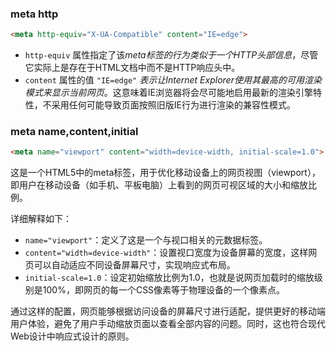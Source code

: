 ### meta http

```html
<meta http-equiv="X-UA-Compatible" content="IE=edge">
```



- `http-equiv` 属性指定了该*meta标签的行为类似于一个HTTP头部信息*，尽管它实际上是存在于HTML文档中而不是HTTP响应头中。
- `content` 属性的值 `"IE=edge"` *表示让Internet Explorer使用其最高的可用渲染模式来显示当前网页*。这意味着IE浏览器将会尽可能地启用最新的渲染引擎特性，不采用任何可能导致页面按照旧版IE行为进行渲染的兼容性模式。

### meta name,content,initial

```html
<meta name="viewport" content="width=device-width, initial-scale=1.0">
```

这是一个HTML5中的meta标签，用于优化移动设备上的网页视图（viewport），即用户在移动设备（如手机、平板电脑）上看到的网页可视区域的大小和缩放比例。

详细解释如下：

- `name="viewport"`：定义了这是一个与视口相关的元数据标签。
- `content="width=device-width"`：设置视口宽度为设备屏幕的宽度，这样网页可以自动适应不同设备屏幕尺寸，实现响应式布局。
- `initial-scale=1.0`：设定初始缩放比例为1.0，也就是说网页加载时的缩放级别是100%，即网页的每一个CSS像素等于物理设备的一个像素点。

通过这样的配置，网页能够根据访问设备的屏幕尺寸进行适配，提供更好的移动端用户体验，避免了用户手动缩放页面以查看全部内容的问题。同时，这也符合现代Web设计中响应式设计的原则。


